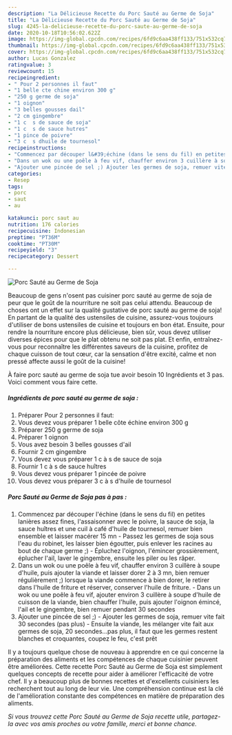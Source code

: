 ```yaml
---
description: "La Délicieuse Recette du Porc Sauté au Germe de Soja"
title: "La Délicieuse Recette du Porc Sauté au Germe de Soja"
slug: 4245-la-delicieuse-recette-du-porc-saute-au-germe-de-soja
date: 2020-10-18T10:56:02.622Z
image: https://img-global.cpcdn.com/recipes/6fd9c6aa438ff133/751x532cq70/porc-saute-au-germe-de-soja-photo-principale-de-la-recette.jpg
thumbnail: https://img-global.cpcdn.com/recipes/6fd9c6aa438ff133/751x532cq70/porc-saute-au-germe-de-soja-photo-principale-de-la-recette.jpg
cover: https://img-global.cpcdn.com/recipes/6fd9c6aa438ff133/751x532cq70/porc-saute-au-germe-de-soja-photo-principale-de-la-recette.jpg
author: Lucas Gonzalez
ratingvalue: 3
reviewcount: 15
recipeingredient:
- " Pour 2 personnes il faut"
- "1 belle cte chine environ 300 g"
- "250 g germe de soja"
- "1 oignon"
- "3 belles gousses dail"
- "2 cm gingembre"
- "1 c  s de sauce de soja"
- "1 c  s de sauce hutres"
- "1 pince de poivre"
- "3 c  s dhuile de tournesol"
recipeinstructions:
- "Commencez par découper l&#39;échine (dans le sens du fil) en petites lanières assez fines, l&#39;assaisonner avec le poivre, la sauce de soja, la sauce huîtres et une cuil à café d&#39;huile de tournesol, remuer bien ensemble et laisser macérer 15 mn  Passez les germes de soja sous l&#39;eau du robinet, les laisser bien égoutter, puis enlever les racines au bout de chaque germe ;)  Épluchez l&#39;oignon, l&#39;émincer grossièrement, éplucher l&#39;ail, laver le gingembre, ensuite les piler ou les râper."
- "Dans un wok ou une poêle à feu vif, chauffer environ 3 cuillère à soupe d&#39;huile, puis ajouter la viande et laisser dorer 2 à 3 mn, bien remuer régulièrement ;) lorsque la viande commence à bien dorer, le retirer dans l&#39;huile de friture et réserver, conserver l&#39;huile de friture.  Dans un wok ou une poêle à feu vif, ajouter environ 3 cuillère à soupe d&#39;huile de cuisson de la viande, bien chauffer l&#39;huile, puis ajouter l&#39;oignon émincé, l&#39;ail et le gingembre, bien remuer pendant 30 secondes"
- "Ajouter une pincée de sel ;) Ajouter les germes de soja, remuer vite fait 30 secondes (pas plus)  Ensuite la viande, les mélanger vite fait aux germes de soja, 20 secondes...pas plus, il faut que les germes restent blanches et croquantes, coupez le feu, c&#39;est prêt"
categories:
- Resep
tags:
- porc
- saut
- au

katakunci: porc saut au 
nutrition: 176 calories
recipecuisine: Indonesian
preptime: "PT36M"
cooktime: "PT30M"
recipeyield: "3"
recipecategory: Dessert

---
```



![Porc Sauté au Germe de Soja](https://img-global.cpcdn.com/recipes/6fd9c6aa438ff133/751x532cq70/porc-saute-au-germe-de-soja-photo-principale-de-la-recette.jpg)

Beaucoup de gens n'osent pas cuisiner porc sauté au germe de soja de peur que le goût de la nourriture ne soit pas celui attendu. Beaucoup de choses ont un effet sur la qualité gustative de porc sauté au germe de soja! En partant de la qualité des ustensiles de cuisine, assurez-vous toujours d'utiliser de bons ustensiles de cuisine et toujours en bon état. Ensuite, pour rendre la nourriture encore plus délicieuse, bien sûr, vous devez utiliser diverses épices pour que le plat obtenu ne soit pas plat. Et enfin, entraînez-vous pour reconnaître les différentes saveurs de la cuisine, profitez de chaque cuisson de tout cœur, car la sensation d'être excité, calme et non pressé affecte aussi le goût de la cuisine!

<!--inarticleads1-->

À faire porc sauté au germe de soja tue avoir besoin 10 Ingrédients et 3 pas. Voici comment vous faire cette.

##### Ingrédients de porc sauté au germe de soja :

1. Préparer  Pour 2 personnes il faut:
1. Vous devez vous préparer 1 belle côte échine environ 300 g
1. Préparer 250 g germe de soja
1. Préparer 1 oignon
1. Vous avez besoin 3 belles gousses d&#39;ail
1. Fournir 2 cm gingembre
1. Vous devez vous préparer 1 c à s de sauce de soja
1. Fournir 1 c à s de sauce huîtres
1. Vous devez vous préparer 1 pincée de poivre
1. Vous devez vous préparer 3 c à s d&#39;huile de tournesol




<!--inarticleads2-->

##### Porc Sauté au Germe de Soja pas à pas :

1. Commencez par découper l&#39;échine (dans le sens du fil) en petites lanières assez fines, l&#39;assaisonner avec le poivre, la sauce de soja, la sauce huîtres et une cuil à café d&#39;huile de tournesol, remuer bien ensemble et laisser macérer 15 mn  - Passez les germes de soja sous l&#39;eau du robinet, les laisser bien égoutter, puis enlever les racines au bout de chaque germe ;)  - Épluchez l&#39;oignon, l&#39;émincer grossièrement, éplucher l&#39;ail, laver le gingembre, ensuite les piler ou les râper.
1. Dans un wok ou une poêle à feu vif, chauffer environ 3 cuillère à soupe d&#39;huile, puis ajouter la viande et laisser dorer 2 à 3 mn, bien remuer régulièrement ;) lorsque la viande commence à bien dorer, le retirer dans l&#39;huile de friture et réserver, conserver l&#39;huile de friture.  - Dans un wok ou une poêle à feu vif, ajouter environ 3 cuillère à soupe d&#39;huile de cuisson de la viande, bien chauffer l&#39;huile, puis ajouter l&#39;oignon émincé, l&#39;ail et le gingembre, bien remuer pendant 30 secondes
1. Ajouter une pincée de sel ;) - Ajouter les germes de soja, remuer vite fait 30 secondes (pas plus)  - Ensuite la viande, les mélanger vite fait aux germes de soja, 20 secondes...pas plus, il faut que les germes restent blanches et croquantes, coupez le feu, c&#39;est prêt




<!--inarticleads1-->

<p>
Il y a toujours quelque chose de nouveau à apprendre en ce qui concerne la préparation des aliments et les compétences de chaque cuisinier peuvent être améliorées. Cette recette Porc Sauté au Germe de Soja est simplement quelques concepts de recette pour aider à améliorer l'efficacité de votre chef. Il y a beaucoup plus de bonnes recettes et d'excellents cuisiniers les recherchent tout au long de leur vie. Une compréhension continue est la clé de l'amélioration constante des compétences en matière de préparation des aliments.
</p>

<p>
<i>Si vous trouvez cette Porc Sauté au Germe de Soja recette utile, partagez-la avec vos amis proches ou votre famille, merci et bonne chance.</i>
</p>
